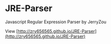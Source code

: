 JRE-Parser
==========

Javascript Regular Expression Parser by JerryZou

View [http://zry656565.github.io/JRE-Parser](http://zry656565.github.io/JRE-Parser)
